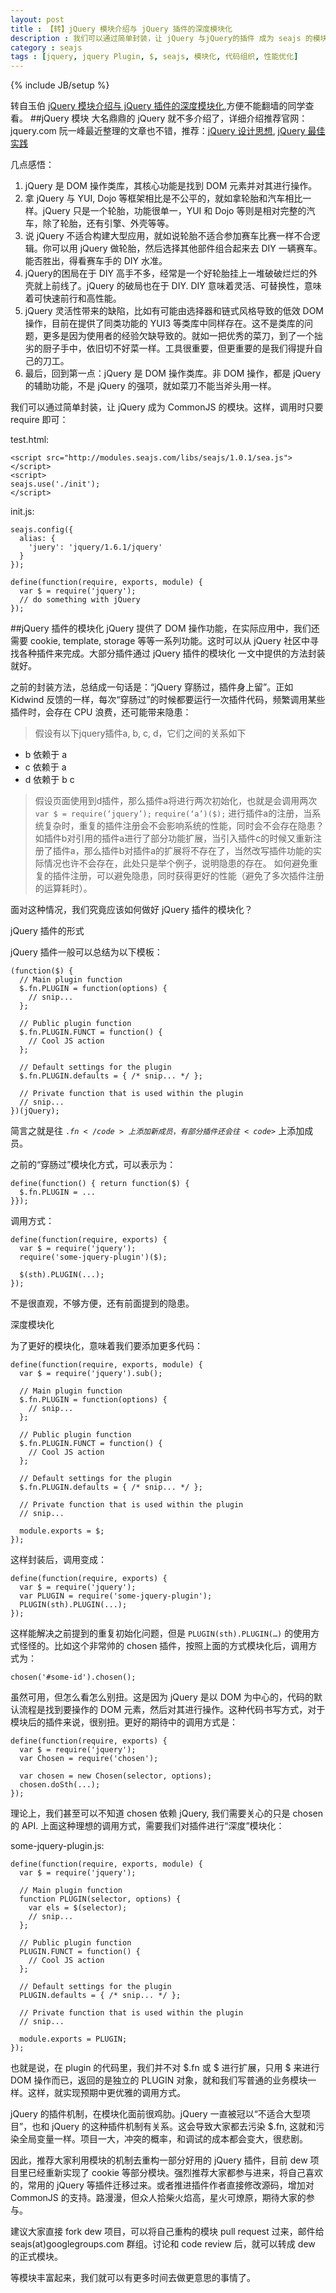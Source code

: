 ```yaml
---
layout: post
title : 【转】jQuery 模块介绍与 jQuery 插件的深度模块化
description : 我们可以通过简单封装，让 jQuery 与jQuery的插件 成为 seajs 的模块。这样，调用时只要 require 即可。转自玉伯 【jQuery 模块介绍与 jQuery 插件的深度模块化】,方便不能翻墙的同学查看。
category : seajs
tags : [jquery, jquery Plugin, $, seajs, 模块化, 代码组织, 性能优化]
---
```

{% include JB/setup %}


转自玉伯 [jQuery 模块介绍与 jQuery 插件的深度模块化](http://lifesinger.wordpress.com/2011/08/19/jquery-introduction-and-plugins-modulization/),方便不能翻墙的同学查看。
##jQuery 模块
大名鼎鼎的 jQuery 就不多介绍了，详细介绍推荐官网：jquery.com
阮一峰最近整理的文章也不错，推荐：[jQuery 设计思想](http://www.ruanyifeng.com/blog/2011/07/jquery_fundamentals.html), [jQuery 最佳实践](http://www.ruanyifeng.com/blog/2011/08/jquery_best_practices.html)

几点感悟：

1. jQuery 是 DOM 操作类库，其核心功能是找到 DOM 元素并对其进行操作。
2. 拿 jQuery 与 YUI, Dojo 等框架相比是不公平的，就如拿轮胎和汽车相比一样。jQuery 只是一个轮胎，功能很单一，YUI 和 Dojo 等则是相对完整的汽车，除了轮胎，还有引擎、外壳等等。
3. 说 jQuery 不适合构建大型应用，就如说轮胎不适合参加赛车比赛一样不合逻辑。你可以用 jQuery 做轮胎，然后选择其他部件组合起来去 DIY 一辆赛车。能否胜出，得看赛车手的 DIY 水准。
4. jQuery的困局在于 DIY 高手不多，经常是一个好轮胎挂上一堆破破烂烂的外壳就上前线了。jQuery 的破局也在于 DIY. DIY 意味着灵活、可替换性，意味着可快速前行和高性能。
5. jQuery 灵活性带来的缺陷，比如有可能由选择器和链式风格导致的低效 DOM 操作，目前在提供了同类功能的 YUI3 等类库中同样存在。这不是类库的问题，更多是因为使用者的经验欠缺导致的。就如一把优秀的菜刀，到了一个拙劣的厨子手中，依旧切不好菜一样。工具很重要，但更重要的是我们得提升自己的刀工。
6. 最后，回到第一点：jQuery 是 DOM 操作类库。非 DOM 操作，都是 jQuery 的辅助功能，不是 jQuery 的强项，就如菜刀不能当斧头用一样。

我们可以通过简单封装，让 jQuery 成为 CommonJS 的模块。这样，调用时只要 require 即可：

test.html:

	<script src="http://modules.seajs.com/libs/seajs/1.0.1/sea.js"></script>
	<script>
	seajs.use('./init');
	</script>

init.js:

	seajs.config({
	  alias: {
	    'juery': 'jquery/1.6.1/jquery'
	  }
	});
	
	define(function(require, exports, module) {
	  var $ = require('jquery');
	  // do something with jQuery
	});
	
##jQuery 插件的模块化
jQuery 提供了 DOM 操作功能，在实际应用中，我们还需要 cookie, template, storage 等等一系列功能。这时可以从 jQuery 社区中寻找各种插件来完成。大部分插件通过 jQuery 插件的模块化 一文中提供的方法封装就好。

之前的封装方法，总结成一句话是：“jQuery 穿肠过，插件身上留”。正如 Kidwind 反馈的一样，每次“穿肠过”的时候都要运行一次插件代码，频繁调用某些插件时，会存在 CPU 浪费，还可能带来隐患：

> 假设有以下jquery插件a, b, c, d，它们之间的关系如下
> 
- b 依赖于 a
- c 依赖于 a
- d 依赖于 b c

> 假设页面使用到d插件，那么插件a将进行两次初始化，也就是会调用两次
<code>var $ = require(‘jquery’);</code>
<code>require(‘a’)($);</code>
进行插件a的注册，当系统复杂时，重复的插件注册会不会影响系统的性能，同时会不会存在隐患？如插件b对引用的插件a进行了部分功能扩展，当引入插件c的时候又重新注册了插件a，那么插件b对插件a的扩展将不存在了，当然改写插件功能的实际情况也许不会存在，此处只是举个例子，说明隐患的存在。
如何避免重复的插件注册，可以避免隐患，同时获得更好的性能（避免了多次插件注册的运算耗时）。

面对这种情况，我们究竟应该如何做好 jQuery 插件的模块化？

jQuery 插件的形式

jQuery 插件一般可以总结为以下模板：

	(function($) {  
	  // Main plugin function
	  $.fn.PLUGIN = function(options) {
	    // snip...
	  };
	
	  // Public plugin function
	  $.fn.PLUGIN.FUNCT = function() {
	    // Cool JS action
	  };
	
	  // Default settings for the plugin
	  $.fn.PLUGIN.defaults = { /* snip... */ };
	
	  // Private function that is used within the plugin
	  // snip...
	})(jQuery);
	
简言之就是往 <code>$.fn</code> 上添加新成员，有部分插件还会往 <code>$</code> 上添加成员。

之前的“穿肠过”模块化方式，可以表示为：

	define(function() { return function($) {
	  $.fn.PLUGIN = ...
	}});
	
调用方式：

	define(function(require, exports) {
	  var $ = require('jquery');
	  require('some-jquery-plugin')($);
	
	  $(sth).PLUGIN(...);
	});
不是很直观，不够方便，还有前面提到的隐患。

深度模块化

为了更好的模块化，意味着我们要添加更多代码：

	define(function(require, exports, module) {
	  var $ = require('jquery').sub();
	
	  // Main plugin function
	  $.fn.PLUGIN = function(options) {
	    // snip...
	  };
	
	  // Public plugin function
	  $.fn.PLUGIN.FUNCT = function() {
	    // Cool JS action
	  };
	
	  // Default settings for the plugin
	  $.fn.PLUGIN.defaults = { /* snip... */ };
	
	  // Private function that is used within the plugin
	  // snip...
	
	  module.exports = $;
	});
这样封装后，调用变成：

	define(function(require, exports) {
	  var $ = require('jquery');
	  var PLUGIN = require('some-jquery-plugin');
	  PLUGIN(sth).PLUGIN(...);
	});
这样能解决之前提到的重复初始化问题，但是 <code>PLUGIN(sth).PLUGIN(…)</code> 的使用方式怪怪的。比如这个非常帅的 chosen 插件，按照上面的方式模块化后，调用方式为：

	chosen('#some-id').chosen();
虽然可用，但怎么看怎么别扭。这是因为 jQuery 是以 DOM 为中心的，代码的默认流程是找到要操作的 DOM 元素，然后对其进行操作。这种代码书写方式，对于模块后的插件来说，很别扭。更好的期待中的调用方式是：

	define(function(require, exports) {
	  var $ = require('jquery');
	  var Chosen = require('chosen');
	 
	  var chosen = new Chosen(selector, options);
	  chosen.doSth(...);
	});
理论上，我们甚至可以不知道 chosen 依赖 jQuery, 我们需要关心的只是 chosen 的 API. 上面这种理想的调用方式，需要我们对插件进行“深度”模块化：

some-jquery-plugin.js:

	define(function(require, exports, module) {
	  var $ = require('jquery');
	
	  // Main plugin function
	  function PLUGIN(selector, options) {
	    var els = $(selector);
	    // snip...
	  };
	
	  // Public plugin function
	  PLUGIN.FUNCT = function() {
	    // Cool JS action
	  };
	
	  // Default settings for the plugin
	  PLUGIN.defaults = { /* snip... */ };
	
	  // Private function that is used within the plugin
	  // snip...
	
	  module.exports = PLUGIN;
	});
也就是说，在 plugin 的代码里，我们并不对 $.fn 或 $ 进行扩展，只用 $ 来进行 DOM 操作而已，返回的是独立的 PLUGIN 对象，就和我们写普通的业务模块一样。这样，就实现预期中更优雅的调用方式。

jQuery 的插件机制，在模块化面前很鸡肋。jQuery 一直被冠以“不适合大型项目”，也和 jQuery 的这种插件机制有关系。这会导致大家都去污染 $.fn, 这就和污染全局变量一样。项目一大，冲突的概率，和调试的成本都会变大，很悲剧。

因此，推荐大家利用模块的机制去重构一部分好用的 jQuery 插件，目前 dew 项目里已经重新实现了 cookie 等部分模块。强烈推荐大家都参与进来，将自己喜欢的，常用的 jQuery 等插件迁移过来。或者推进插件作者直接修改源码，增加对 CommonJS 的支持。路漫漫，但众人拾柴火焰高，星火可燎原，期待大家的参与。

建议大家直接 fork dew 项目，可以将自己重构的模块 pull request 过来，邮件给 seajs(at)googlegroups.com 群组。讨论和 code review 后，就可以转成 dew 的正式模块。

等模块丰富起来，我们就可以有更多时间去做更意思的事情了。